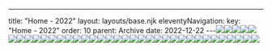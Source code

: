 ---
title: "Home - 2022"
layout: layouts/base.njk
eleventyNavigation:
  key: "Home - 2022"
  order: 10
  parent: Archive
date: 2022-12-22
---![](https://s3.eu-west-1.amazonaws.com/jessicaakerman.com/Annihilation_Seal3-web.jpg)![](https://s3.eu-west-1.amazonaws.com/jessicaakerman.com/Allpatches-web.jpg)![](https://s3.eu-west-1.amazonaws.com/jessicaakerman.com/FeministbadgemakingatUlsterMuseum-JA-web.png)![](https://s3.eu-west-1.amazonaws.com/jessicaakerman.com/Hoo-Stevedore-detail-2012-JAkerman.jpg)![](https://s3.eu-west-1.amazonaws.com/jessicaakerman.com/LiveWorkSpaceInstallationShot(HoleStory)_243.84x243.84_Installation.jpg)![](https://s3.eu-west-1.amazonaws.com/jessicaakerman.com/StartToChangeYourStandardsOfWorkingAndLiving(RochfordArtCollectorSeries)_21.0x8.1_DigitalPrintOnCard.jpg)![](https://s3.eu-west-1.amazonaws.com/jessicaakerman.com/RAF+Fylingdales+gold+foil+embossed+on+coral+leather+brooch.jpg)![](https://s3.eu-west-1.amazonaws.com/jessicaakerman.com/Holographic+rainbow+foil+embossed+on+white+leather+%28blues%29.jpg)![](https://s3.eu-west-1.amazonaws.com/jessicaakerman.com/Gas-cylinders-2014-JAkerman.jpg)![](https://s3.eu-west-1.amazonaws.com/jessicaakerman.com/DazzlePip.jpg)![](https://s3.eu-west-1.amazonaws.com/jessicaakerman.com/Woven+wing.jpg)![](https://s3.eu-west-1.amazonaws.com/jessicaakerman.com/Hooded+Stork.jpg)![](https://s3.eu-west-1.amazonaws.com/jessicaakerman.com/DarlinghurstPlaygroundSongs(OnTheLine)_42.0x29.7_DigitalPrintFromCharcoalAndInkDrawings.jpg)![](https://s3.eu-west-1.amazonaws.com/jessicaakerman.com/1-Christine_Hamilton.jpg)![](https://s3.eu-west-1.amazonaws.com/jessicaakerman.com/HV.jpg)![](https://s3.eu-west-1.amazonaws.com/jessicaakerman.com/OliverOne_59.6x80.0_GraphitePowderOnPaper.jpg)![](https://s3.eu-west-1.amazonaws.com/jessicaakerman.com/MerseaOyster(BatonShellGrotto)_10.0x15.0_OysterShellAndAcrylicPaint.jpg)![](https://s3.eu-west-1.amazonaws.com/jessicaakerman.com/PlaygroundApartmentInvestorRickets.jpg)![](https://s3.eu-west-1.amazonaws.com/jessicaakerman.com/image-asset.jpeg/img.jpg)![](https://s3.eu-west-1.amazonaws.com/jessicaakerman.com/1-Songs+of+Salt+performance.jpg)![](https://s3.eu-west-1.amazonaws.com/jessicaakerman.com/7PositionsIn2Hours_59.4x42.0_CrayonAndPen.jpg)![](https://s3.eu-west-1.amazonaws.com/jessicaakerman.com/image-asset.jpeg/img.jpg)![](https://s3.eu-west-1.amazonaws.com/jessicaakerman.com/21-Clog-dance-in-graphite-still-2014-JAkerman.jpg)![](https://s3.eu-west-1.amazonaws.com/jessicaakerman.com/WaulkingSongGestures(WithFrankieArmstrong)_150x200_PerformanceWithVoiceMovementAndPlaydough.jpg)![](https://s3.eu-west-1.amazonaws.com/jessicaakerman.com/Blue+Capston.jpg)![](https://s3.eu-west-1.amazonaws.com/jessicaakerman.com/FINAL_ARCADIAN_LANDSCAPE__PALESTINE_.jpg)![](https://s3.eu-west-1.amazonaws.com/jessicaakerman.com/Werewolf+400.png)![](https://s3.eu-west-1.amazonaws.com/jessicaakerman.com/Out+on+a+Limb+400.png)![](https://s3.eu-west-1.amazonaws.com/jessicaakerman.com/Shrunken+Victorian.jpg)![](https://s3.eu-west-1.amazonaws.com/jessicaakerman.com/JA-Ceremonial+Suffragette.jpg)![](https://s3.eu-west-1.amazonaws.com/jessicaakerman.com/Menwith+Hill+radome+gold+and+royal+blue+foil+embossed+on+dark+grey+leather+pendant+with+gold+plated+chain.jpg)![](https://s3.eu-west-1.amazonaws.com/jessicaakerman.com/Jan_Sep_Suffrage_Patches.jpg)![](https://s3.eu-west-1.amazonaws.com/jessicaakerman.com/Vigilamus(ThaumatropeProject)_10.0x10.0_WatercolourAndPencilOnWatercolourPaper.jpg)![](https://s3.eu-west-1.amazonaws.com/jessicaakerman.com/JAkerman-Buildbase-Truck-arm-web.jpg)![](https://s3.eu-west-1.amazonaws.com/jessicaakerman.com/Yestreen+400.png)![](https://s3.eu-west-1.amazonaws.com/jessicaakerman.com/JAkerman_Annihilation+Seal2.jpg)